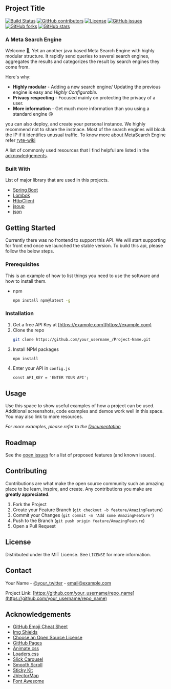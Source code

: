 <!--
*** Thanks for checking out the Best-README-Template. If you have a suggestion
*** that would make this better, please fork the repo and create a pull request
*** or simply open an issue with the tag "enhancement".
*** Thanks again! Now go create something AMAZING! :D
-->



<!-- PROJECT SHIELDS -->
<!--
*** I'm using markdown "reference style" links for readability.
*** Reference links are enclosed in brackets [ ] instead of parentheses ( ).
*** See the bottom of this document for the declaration of the reference variables
*** for contributors-url, forks-url, etc. This is an optional, concise syntax you may use.
*** https://www.markdownguide.org/basic-syntax/#reference-style-links
-->
## Project Title

[![Build Status](https://travis-ci.com/BalajiDany/eniac.svg?token=pqdDDYcKAzzpYPLgX2BL&branch=main)](https://travis-ci.com/BalajiDany/eniac)
[![GitHub contributors](https://img.shields.io/github/contributors/BalajiDany/eniac.svg)](https://github.com/BalajiDany/eniac/graphs/contributors)
[![License](https://img.shields.io/badge/License-Apache%202.0-blue.svg)](https://github.com/BalajiDany/eniac/blob/main/LICENSE)
[![GitHub issues](https://img.shields.io/github/issues/BalajiDany/eniac.svg)](https://github.com/BalajiDany/eniac/issues)
[![GitHub forks](https://img.shields.io/github/forks/BalajiDany/eniac.svg)](https://github.com/BalajiDany/eniac/network)
[![GitHub stars](https://img.shields.io/github/stars/BalajiDany/eniac.svg)](https://github.com/BalajiDany/eniac/stargazers)

<!-- ABOUT THE PROJECT -->
### A Meta Search Engine

Welcome :wave:, Yet an another java based Meta Search Engine with highly modular structure. It rapidly send queries to several search engines, aggregates the results and categorizes the result by search engines they come from.

Here's why:
* **Highly modular** - Adding a new search engine/ Updating the previous engine is easy and *Highly Configurable.*
* **Privacy respecting** - Focused mainly on protecting the privacy of a user.
* **More information** - Get much more information than you using a standard engine :upside_down_face:

you can also deploy, and create your personal instance. We highly recommend not to share the instnace. Most of the search engines will block the IP if it identifies unusual traffic.
To know more about MetaSearch Engine refer [ryte-wiki](https://en.ryte.com/wiki/Meta_Search_Engine)

A list of commonly used resources that I find helpful are listed in the [acknowledgements](https://github.com/BalajiDany/eniac#acknowledgements).

### Built With

List of major library that are used in this projects. 
* [Spring Boot](https://spring.io/projects/spring-boot)
* [Lombok](https://projectlombok.org/)
* [HttpClient](https://hc.apache.org/httpcomponents-client-ga/)
* [jsoup](https://jsoup.org/)
* [json](http://www.JSON.org/)

<!-- GETTING STARTED -->
## Getting Started

Currently there was no frontend to support this API. We will start supporting for front end once we launched the stable version.
To build this api, please follow the below steps.

### Prerequisites

This is an example of how to list things you need to use the software and how to install them.
* npm
  ```sh
  npm install npm@latest -g
  ```

### Installation

1. Get a free API Key at [https://example.com](https://example.com)
2. Clone the repo
   ```sh
   git clone https://github.com/your_username_/Project-Name.git
   ```
3. Install NPM packages
   ```sh
   npm install
   ```
4. Enter your API in `config.js`
   ```JS
   const API_KEY = 'ENTER YOUR API';
   ```



<!-- USAGE EXAMPLES -->
## Usage

Use this space to show useful examples of how a project can be used. Additional screenshots, code examples and demos work well in this space. You may also link to more resources.

_For more examples, please refer to the [Documentation](https://example.com)_



<!-- ROADMAP -->
## Roadmap

See the [open issues](https://github.com/othneildrew/Best-README-Template/issues) for a list of proposed features (and known issues).



<!-- CONTRIBUTING -->
## Contributing

Contributions are what make the open source community such an amazing place to be learn, inspire, and create. Any contributions you make are **greatly appreciated**.

1. Fork the Project
2. Create your Feature Branch (`git checkout -b feature/AmazingFeature`)
3. Commit your Changes (`git commit -m 'Add some AmazingFeature'`)
4. Push to the Branch (`git push origin feature/AmazingFeature`)
5. Open a Pull Request



<!-- LICENSE -->
## License

Distributed under the MIT License. See `LICENSE` for more information.



<!-- CONTACT -->
## Contact

Your Name - [@your_twitter](https://twitter.com/your_username) - email@example.com

Project Link: [https://github.com/your_username/repo_name](https://github.com/your_username/repo_name)



<!-- ACKNOWLEDGEMENTS -->
## Acknowledgements
* [GitHub Emoji Cheat Sheet](https://www.webpagefx.com/tools/emoji-cheat-sheet)
* [Img Shields](https://shields.io)
* [Choose an Open Source License](https://choosealicense.com)
* [GitHub Pages](https://pages.github.com)
* [Animate.css](https://daneden.github.io/animate.css)
* [Loaders.css](https://connoratherton.com/loaders)
* [Slick Carousel](https://kenwheeler.github.io/slick)
* [Smooth Scroll](https://github.com/cferdinandi/smooth-scroll)
* [Sticky Kit](http://leafo.net/sticky-kit)
* [JVectorMap](http://jvectormap.com)
* [Font Awesome](https://fontawesome.com)





<!-- MARKDOWN LINKS & IMAGES -->
<!-- https://www.markdownguide.org/basic-syntax/#reference-style-links -->
[contributors-shield]: https://img.shields.io/github/contributors/othneildrew/Best-README-Template.svg?style=for-the-badge
[contributors-url]: https://github.com/othneildrew/Best-README-Template/graphs/contributors
[forks-shield]: https://img.shields.io/github/forks/othneildrew/Best-README-Template.svg?style=for-the-badge
[forks-url]: https://github.com/othneildrew/Best-README-Template/network/members
[stars-shield]: https://img.shields.io/github/stars/othneildrew/Best-README-Template.svg?style=for-the-badge
[stars-url]: https://github.com/othneildrew/Best-README-Template/stargazers
[issues-shield]: https://img.shields.io/github/issues/othneildrew/Best-README-Template.svg?style=for-the-badge
[issues-url]: https://github.com/othneildrew/Best-README-Template/issues
[license-shield]: https://img.shields.io/github/license/othneildrew/Best-README-Template.svg?style=for-the-badge
[license-url]: https://github.com/othneildrew/Best-README-Template/blob/master/LICENSE.txt
[linkedin-shield]: https://img.shields.io/badge/-LinkedIn-black.svg?style=for-the-badge&logo=linkedin&colorB=555
[linkedin-url]: https://linkedin.com/in/othneildrew
[product-screenshot]: images/screenshot.png
